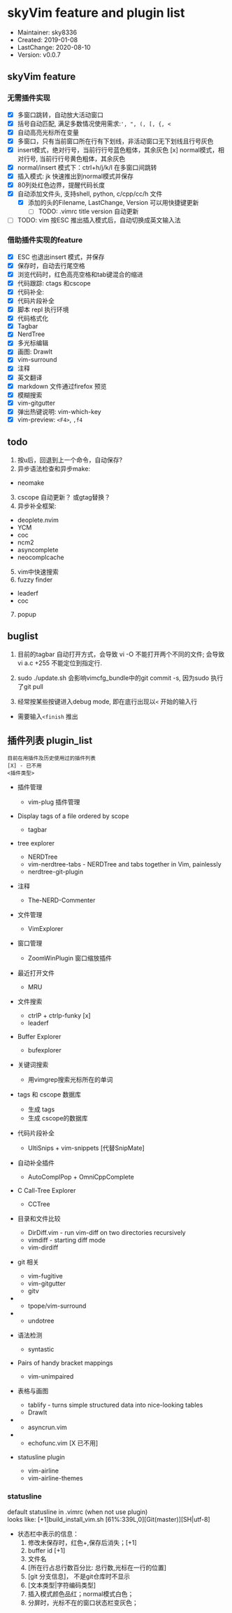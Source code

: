 # skyVim feature and plugin list
- Maintainer: sky8336
-    Created: 2019-01-08
- LastChange: 2020-08-10
-    Version: v0.0.7

## skyVim feature
### 无需插件实现
- [x] 多窗口跳转，自动放大活动窗口
- [x] 括号自动匹配, 满足多数情况使用需求:`', ", (, [, {, <`
- [x] 自动高亮光标所在变量
- [x] 多窗口，只有当前窗口所在行有下划线，非活动窗口无下划线且行号灰色
- [x] insert模式，绝对行号，当前行行号蓝色粗体，其余灰色
  [x] normal模式，相对行号, 当前行行号黄色粗体，其余灰色
- [x] normal/insert 模式下：ctrl+h/j/k/l 在多窗口间跳转
- [x] 插入模式:  jk 快速推出到normal模式并保存
- [x] 80列处红色边界，提醒代码长度
- [x] 自动添加文件头, 支持shell, python, c/cpp/cc/h 文件
  - [x] 添加的头的Filename, LastChange, Version 可以用快捷键更新
    - [ ] TODO: .vimrc title version 自动更新
- [ ] TODO: vim 按ESC 推出插入模式后，自动切换成英文输入法

### 借助插件实现的feature
- [x] ESC 也退出insert 模式，并保存
- [x] 保存时，自动去行尾空格
- [x] 浏览代码时，红色高亮空格和tab键混合的缩进
- [x] 代码跟踪: ctags 和cscope
- [x] 代码补全:
- [x] 代码片段补全
- [x] 脚本 repl 执行环境
- [x] 代码格式化
- [x] Tagbar
- [x] NerdTree
- [x] 多光标编辑
- [x] 画图: DrawIt
- [x] vim-surround
- [x] 注释
- [x] 英文翻译
- [x] markdown 文件通过firefox 预览
- [x] 模糊搜索
- [x] vim-gitgutter
- [x] 弹出热键说明: vim-which-key
- [x] vim-preview: `<F4>`, `,f4`

## todo
1. 按u后，回退到上一个命令，自动保存?
2. 异步语法检查和异步make: 
  - neomake
3. cscope 自动更新？ 或gtag替换？
4. 异步补全框架: 
  - deoplete.nvim
  - YCM
  - coc
  - ncm2
  - asyncomplete
  - neocomplcache
5. vim中快速搜索
6. fuzzy finder
  - leaderf
  - coc
7. popup

## buglist
1. 目前的tagbar 自动打开方式，会导致 vi -O 不能打开两个不同的文件;
	会导致vi a.c +255 不能定位到指定行.

2. sudo ./update.sh 会影响vimcfg_bundle中的git commit -s, 因为sudo 执行了git
pull
3. 经常按某些按键进入debug mode, 即在底行出现以`<` 开始的输入行
  - 需要输入`<finish` 推出


## 插件列表 plugin_list
	目前在用插件及历史使用过的插件列表  
	[X] - 已不用
	<插件类型>
- 插件管理  
	- vim-plug  插件管理  
- Display tags of a file ordered by scope
	- tagbar  

- tree explorer   
	- NERDTree  
	- vim-nerdtree-tabs	-   NERDTree and tabs together in Vim, painlessly  
	- nerdtree-git-plugin
- 注释
	- The-NERD-Commenter

- 文件管理    
	- VimExplorer  

- 窗口管理  
	- ZoomWinPlugin  窗口缩放插件  

- 最近打开文件  
	- MRU  

- 文件搜索  
	- ctrlP + ctrlp-funky		[x]		<interface>
	- leaderf		<interface>

- Buffer Explorer   
	- bufexplorer  

- 关键词搜索  
	- 用vimgrep搜索光标所在的单词  

- tags 和 cscope 数据库  
	- 生成 tags  
	- 生成 cscope的数据库  

- 代码片段补全
	- UltiSnips + vim-snippets [代替SnipMate]

- 自动补全插件  
	- AutoComplPop + OmniCppComplete  

- C Call-Tree Explorer  
	- CCTree

- 目录和文件比较  
	- DirDiff.vim		- 	run vim-diff on two directories recursively  
	- vimdiff  		-   starting diff mode
	- vim-dirdiff

- git 相关  
	- vim-fugitive
	- vim-gitgutter
	- gitv
-  
	- tpope/vim-surround

- 
	- undotree

- 语法检测
	- syntastic

- Pairs of handy bracket mappings
	- vim-unimpaired

- 表格与画图  
	- tablify 	-   turns simple structured data into nice-looking tables
	- DrawIt
- 
	- asyncrun.vim

- 
	- echofunc.vim	[X 已不用]

- statusline plugin
	- vim-airline<br/>
	- vim-airline-themes<br/>

### statusline 
default statusline in .vimrc (when not use plugin)<br/>
	looks like:
	[+1]build_install_vim.sh                       [61%:339L,0][Git(master)][SH|utf-8]

- 状态栏中表示的信息：
  1. 修改未保存时，红色+,保存后消失；[+1]
  2.  buffer id	[+1]
  3. 文件名
  4.  [所在行占总行数百分比: 总行数,光标在一行的位置]
  5. [git 分支信息]， 不是git仓库时不显示
  6. [文本类型|字符编码类型]
  7. 插入模式颜色品红；normal模式白色；
  8. 分屏时，光标不在的窗口状态栏变灰色；


